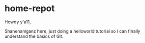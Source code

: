 # home-repot

Howdy y'a11,

Shanenaniganz here, just doing a helloworld tutorial so I can finally understand the basics of Git.
